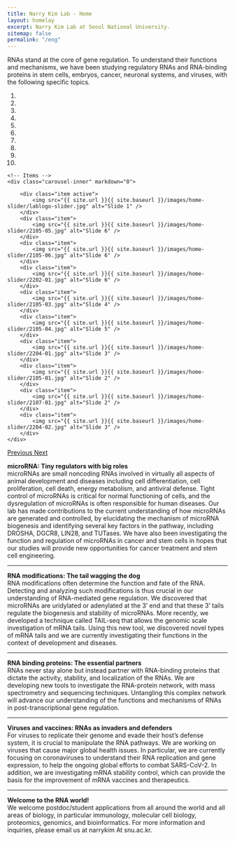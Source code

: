 ```yaml
---
title: Narry Kim Lab - Home
layout: homelay
excerpt: Narry Kim Lab at Seoul National University.
sitemap: false
permalink: "/eng"
---
```


RNAs stand at the core of gene regulation. To understand their functions and mechanisms, we have been studying regulatory RNAs and RNA-binding proteins in stem cells, embryos, cancer, neuronal systems, and viruses, with the following specific topics.

<div markdown="0" id="carousel" class="carousel slide" data-ride="carousel" data-interval="3000" data-pause="hover" >
    <!-- Menu -->
    <ol class="carousel-indicators">
        <li data-target="#carousel" data-slide-to="0" class="active"></li>
        <li data-target="#carousel" data-slide-to="1"></li>
        <li data-target="#carousel" data-slide-to="2"></li>
        <li data-target="#carousel" data-slide-to="3"></li>
        <li data-target="#carousel" data-slide-to="4"></li>
        <li data-target="#carousel" data-slide-to="5"></li>
        <li data-target="#carousel" data-slide-to="6"></li>
        <li data-target="#carousel" data-slide-to="7"></li>
        <li data-target="#carousel" data-slide-to="8"></li>
        <li data-target="#carousel" data-slide-to="9"></li>
    </ol>

    <!-- Items -->
    <div class="carousel-inner" markdown="0">

        <div class="item active">
            <img src="{{ site.url }}{{ site.baseurl }}/images/home-slider/lablogo-slider.jpg" alt="Slide 1" />
        </div>
        <div class="item">
            <img src="{{ site.url }}{{ site.baseurl }}/images/home-slider/2105-05.jpg" alt="Slide 6" />
        </div>
        <div class="item">
            <img src="{{ site.url }}{{ site.baseurl }}/images/home-slider/2105-06.jpg" alt="Slide 6" />
        </div>
        <div class="item">
            <img src="{{ site.url }}{{ site.baseurl }}/images/home-slider/2202-01.jpg" alt="Slide 6" />
        </div>
        <div class="item">
            <img src="{{ site.url }}{{ site.baseurl }}/images/home-slider/2105-03.jpg" alt="Slide 4" />
        </div>
        <div class="item">
            <img src="{{ site.url }}{{ site.baseurl }}/images/home-slider/2105-04.jpg" alt="Slide 5" />
        </div>
        <div class="item">
            <img src="{{ site.url }}{{ site.baseurl }}/images/home-slider/2204-01.jpg" alt="Slide 3" />
        </div>
        <div class="item">
            <img src="{{ site.url }}{{ site.baseurl }}/images/home-slider/2105-01.jpg" alt="Slide 2" />
        </div>
        <div class="item">
            <img src="{{ site.url }}{{ site.baseurl }}/images/home-slider/2107-01.jpg" alt="Slide 2" />
        </div>
        <div class="item">
            <img src="{{ site.url }}{{ site.baseurl }}/images/home-slider/2204-02.jpg" alt="Slide 3" />
        </div>
    </div>
  <a class="left carousel-control" href="#carousel" role="button" data-slide="prev">
    <span class="glyphicon glyphicon-chevron-left" aria-hidden="true"></span>
    <span class="sr-only">Previous</span>
  </a>
  <a class="right carousel-control" href="#carousel" role="button" data-slide="next">
    <span class="glyphicon glyphicon-chevron-right" aria-hidden="true"></span>
    <span class="sr-only">Next</span>
  </a>
</div>

**microRNA: Tiny regulators with big roles**   
microRNAs are small noncoding RNAs involved in virtually all aspects of animal development and diseases including cell differentiation, cell proliferation, cell death, energy metabolism, and antiviral defense. Tight control of microRNAs is critical for normal functioning of cells, and the dysregulation of microRNAs is often responsible for human diseases. Our lab has made contributions to the current understanding of how microRNAs are generated and controlled, by elucidating the mechanism of microRNA biogenesis and identifying several key factors in the pathway, including DROSHA, DGCR8, LIN28, and TUTases. We have also been investigating the function and regulation of microRNAs in cancer and stem cells in hopes that our studies will provide new opportunities for cancer treatment and stem cell engineering.

***

**RNA modifications: The tail wagging the dog**   
RNA modifications often determine the function and fate of the RNA. Detecting and analyzing such modifications is thus crucial in our understanding of RNA-mediated gene regulation. We discovered that microRNAs are uridylated or adenylated at the 3’ end and that these 3’ tails regulate the biogenesis and stability of microRNAs. More recently, we developed a technique called TAIL-seq that allows the genomic scale investigation of mRNA tails. Using this new tool, we discovered novel types of mRNA tails and we are currently investigating their functions in the context of development and diseases.

***

**RNA binding proteins: The essential partners**   
RNAs never stay alone but instead partner with RNA-binding proteins that dictate the activity, stability, and localization of the RNAs. We are developing new tools to investigate the RNA-protein network, with mass spectrometry and sequencing techniques. Untangling this complex network will advance our understanding of the functions and mechanisms of RNAs in post-transcriptional gene regulation.

***

**Viruses and vaccines: RNAs as invaders and defenders**   
For viruses to replicate their genome and evade their host’s defense system, it is crucial to manipulate the RNA pathways. We are working on viruses that cause major global health issues. In particular, we are currently focusing on coronaviruses to understand their RNA replication and gene expression, to help the ongoing global efforts to combat SARS-CoV-2. In addition, we are investigating mRNA stability control, which can provide the basis for the improvement of mRNA vaccines and therapeutics.

***

**Welcome to the RNA world!**   
We welcome postdoc/student applications from all around the world and all areas of biology, in particular immunology, molecular cell biology, proteomics, genomics, and bioinformatics. For more information and inquiries, please email us at narrykim At snu.ac.kr.
